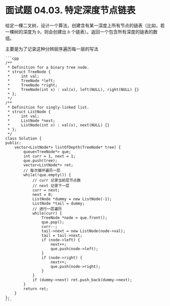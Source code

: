 # 面试题 04.03. 特定深度节点链表

给定一棵二叉树，设计一个算法，创建含有某一深度上所有节点的链表（比如，若一棵树的深度为 `D`，则会创建出 `D` 个链表）。返回一个包含所有深度的链表的数组。



主要是为了记录这种分辨层序遍历每一层的写法

````
```cpp
/**
 * Definition for a binary tree node.
 * struct TreeNode {
 *     int val;
 *     TreeNode *left;
 *     TreeNode *right;
 *     TreeNode(int x) : val(x), left(NULL), right(NULL) {}
 * };
 */
/**
 * Definition for singly-linked list.
 * struct ListNode {
 *     int val;
 *     ListNode *next;
 *     ListNode(int x) : val(x), next(NULL) {}
 * };
 */
class Solution {
public:
    vector<ListNode*> listOfDepth(TreeNode* tree) {
        queue<TreeNode*> que;
        int curr = 1, next = 1;
        que.push(tree);
        vector<ListNode*> ret;
        // 每次循环遍历一层
        while(!que.empty()) {
            // curr 记录当前层节点数
            // next 记录下一层
            curr = next;
            next = 0;
            ListNode *dummy = new ListNode(-1);
            ListNode *tail = dummy;
            // 进行一层遍历
            while(curr) {
                TreeNode *node = que.front();
                que.pop();
                curr--;
                tail->next = new ListNode(node->val);
                tail = tail->next;
                if (node->left) {
                    next++;
                    que.push(node->left);
                }
                if (node->right) {
                    next++;
                    que.push(node->right);
                }
            }
            if (dummy->next) ret.push_back(dummy->next);
        }
        return ret;
    }
};
```
````
